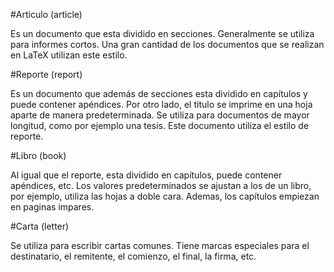 #Articulo (article) 
    
Es un documento que esta dividido en secciones. Generalmente se utiliza para informes cortos. Una gran cantidad de los documentos que se realizan en LaTeX utilizan este estilo.
  
#Reporte (report) 
  
Es un documento que además de secciones esta dividido en capítulos y puede contener apéndices. Por otro lado, el titulo se imprime en una hoja aparte de manera predeterminada. Se utiliza para documentos de mayor longitud, como por ejemplo una tesis. Este documento utiliza el estilo de reporte.
  
#Libro (book) 
  
Al igual que el reporte, esta dividido en capítulos, puede contener apéndices, etc. Los valores predeterminados se ajustan a los de un libro, por ejemplo, utiliza las hojas a doble cara. Ademas, los capítulos empiezan en paginas impares.
  
#Carta (letter) 
  
Se utiliza para escribir cartas comunes. Tiene marcas especiales para el destinatario, el remitente, el comienzo, el final, la firma, etc.
  
